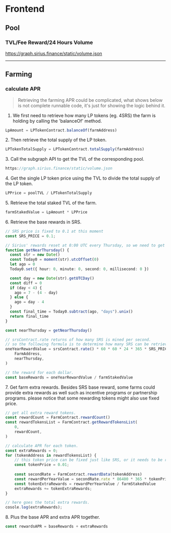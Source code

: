 # Frontend

## Pool

### TVL/Fee Reward/24 Hours Volume

https://graph.sirius.finance/static/volume.json

***

## Farming

### calculate APR

> Retrieving the farming APR could be complicated, what shows below is not complete runnable code, it's just for showing the logic behind it.

1. We first need to retrieve how many LP tokens (eg. 4SRS) the farm is holding by calling the 'balanceOf' method.

```javascript
LpAmount = LPTokenContract.balanceOf(farmAddress)
```

&#x20; 2\. Then retrieve the total supply of the LP token.

```javascript
LPTokenTotalSupply = LPTokenContract.totalSupply(farmAddress)
```

&#x20; 3\. Call the subgraph API to get the TVL of the corresponding pool.

```typescript
https://graph.sirius.finance/static/volume.json
```

&#x20; 4\. Get the single LP token price using the TVL to divide the total supply of the LP token.

```typescript
LPPrice = poolTVL / LPTokenTotalSupply
```

&#x20; 5\. Retrieve the total staked TVL of the farm.

```typescript
farmStakedValue = LpAmount * LPPrice
```

&#x20; 6\. Retrieve the base rewards in SRS.

```typescript
// SRS price is fixed to 0.1 at this moment
const SRS_PRICE = 0.1;

// Sirius' rewards reset at 0:00 UTC every Thursday, so we need to get the nearest time point.
function getNearThursday() {
  const str = new Date()
  const Today0 = moment(str).utcOffset(0)
  let ago = 0
  Today0.set({ hour: 0, minute: 0, second: 0, millisecond: 0 })

  const day = new Date(str).getUTCDay()
  const diff = 0
  if (day < 4) {
    ago = 7 - (4 - day)
  } else {
    ago = day - 4
  }
  const final_time = Today0.subtract(ago, "days").unix()
  return final_time
}

const nearThursday = getNearThursday()

// srsContract.rate returns of how many SRS is mined per second.
// so the following formula is to determine how many SRS can be retrieved by the farm for a year.
oneYearRewardValue = srsContract.rate() * 60 * 60 * 24 * 365 * SRS_PRICE * FarmControllerContract.gaugeRelativeWeight(
    FarmAddress,
    nearThursday,
)

// the reward for each dollar.
const baseRewards = oneYearRewardValue / farmStakedValue
```

&#x20; 7\. Get farm extra rewards. Besides SRS base reward, some farms could provide extra rewards as well such as incentive programs or partnership programs. please notice that some rewarding tokens might also use fixed price.

```typescript
// get all extra reward tokens.
const rewardCount = FarmContract.rewardCount()
const rewardTokensList = FarmContract.getRewardTokensList(
    0,
    rewardCount,
)

// calculate APR for each token.
const extraRewards = 0;
for (tokenAddress in rewardTokensList) {
    // this token price can be fixed just like SRS, or it needs to be retrieved from external resources. (DEX/CEX/Oracle, etc).
    const tokenPrice = 0.01; 
    
    const secondRate = FarmContract.rewardData(tokenAddress)
    const rewardPerYearValue = secondRate.rate * 86400 * 365 * tokenPrice
    const tokenExtraRewards = rewardPerYearValue / farmStakedValue
    extraRewards += tokenExtraRewards;
}

// here goes the total extra rewards.
cosole.log(extraRewards);
```

&#x20; 8\. Plus the base APR and extra APR together.

```typescript
const rewardsAPR = baseRewards + extraRewards
```
